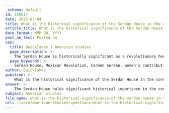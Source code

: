 ```yaml
---
_schema: default
id: 169017
date: 2025-02-04
title: What is the historical significance of the Serdan House in the context of revolution?
article_title: What is the historical significance of the Serdan House in the context of revolution?
date_format: MMM DD, YYYY
post_on_text: Posted on
seo:
  title: QuickTakes | American studies
  page_description: >-
    The Serdan House is historically significant as a revolutionary headquarters during the Mexican Revolution, emphasizing the contributions of women like Carmen Serdán, and reflecting the socio-political dynamics of early 20th-century Mexico.
  page_keywords: >-
    Serdan House, Mexican Revolution, Carmen Serdán, women's contributions, historical significance, revolutionary headquarters, resistance, socio-political dynamics, architectural significance, collective memory
author: QuickTakes
question: >-
    What is the historical significance of the Serdan House in the context of revolution?
answer: >-
    The Serdan House holds significant historical importance in the context of the Mexican Revolution, particularly through the lens of women's contributions to this pivotal event. Located in Puebla, Mexico, the house was not only a residence but also served as a revolutionary headquarters, particularly for Carmen Serdán, a key figure in the revolutionary movement.\n\nHistorically, the Mexican Revolution, which began in 1910, aimed to address social and economic inequalities in Mexico. While many narratives have focused on male figures, the role of women, such as Carmen Serdán, has often been overlooked. The Serdan House became a site of resistance and organization, where Carmen and her family stored ammunition and held meetings to strategize against the oppressive regime. This reframing of the narrative highlights the active participation of women in the revolution, challenging traditional historical accounts that have predominantly featured male leaders.\n\nThe architectural significance of the Serdan House also reflects the socio-political dynamics of its time. Built in the late 17th to early 18th centuries, the house embodies the historical context of early 20th-century Mexico and serves as a physical representation of the revolutionary spirit. The house's memorialization as a site of revolutionary activity underscores its importance in the collective memory of the Mexican Revolution.\n\nIn summary, the Serdan House is historically significant not only as a physical structure but also as a symbol of women's roles in the Mexican Revolution. It serves as a reminder of the contributions of figures like Carmen Serdán, who played crucial roles in shaping the course of history during a time of profound change. This narrative encourages a broader understanding of history that includes the voices and actions of women, thereby enriching the overall historical discourse.
subject: American studies
file_name: what-is-the-historical-significance-of-the-serdan-house-in-the-context-of-revolution.md
url: /learn/american-studies/questions/what-is-the-historical-significance-of-the-serdan-house-in-the-context-of-revolution
---
```


&nbsp;